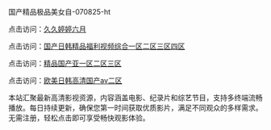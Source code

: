 国产精品极品美女自-070825-ht

点击访问：<a href="https://heiliaowzu4ur.pages.dev">久久婷婷六月</a>

点击访问：<a href="https://heiliaozj3tjd.pages.dev">国产日韩精品福利视频综合一区二区三区四区</a>

点击访问：<a href="https://heiliaoe8ajia.pages.dev">精品国产亚一区二区三区</a>

点击访问：<a href="https://heiliaoxqkkct.pages.dev">欧美日韩高清国产aⅴ二区</a>

本站汇聚最新高清影视资源，内容涵盖电影、纪录片和综艺节目，支持多终端流畅播放。每日持续更新，确保您第一时间获取优质影片，满足不同观众的多样需求。无需注册，轻松点击即可享受畅快观影体验。

<span style="display:none;">[Canonical link](https://github.com/hang20250708/hang6 ）</span>
